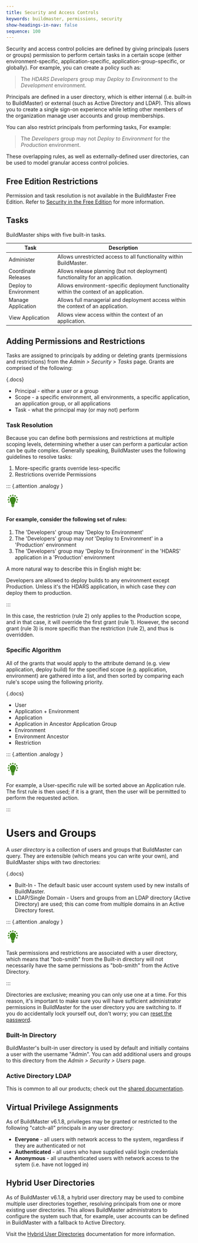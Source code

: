 ```yaml
---
title: Security and Access Controls
keywords: buildmaster, permissions, security
show-headings-in-nav: false
sequence: 100
---
```


Security and access control policies are defined by giving principals (users or groups) permission to perform certain tasks in a certain scope (either environment-specific, application-specific, application-group-specific, or globally). For example, you can create a policy such as: 

> The *HDARS Developers* group may *Deploy to Environment* to the *Development* environment.

Principals are defined in a user directory, which is either internal (i.e. built-in to BuildMaster) or external (such as Active Directory and LDAP). This allows you to create a single sign-on experience while letting other members of the organization manage user accounts and group memberships.

You can also restrict principals from performing tasks, For example:

> The *Developers* group may not *Deploy to Environment* for the *Production* environment.

These overlapping rules, as well as externally-defined user directories, can be used to model granular access control policies.

## Free Edition Restrictions

Permission and task resolution is not available in the BuildMaster Free Edition. Refer to [Security in the Free Edition](security/free-edition) for more information. 

## Tasks

BuildMaster ships with five built-in tasks.

| Task | Description | 
|---|---|
| Administer | Allows unrestricted access to all functionality within BuildMaster. | 
| Coordinate Releases | Allows release planning (but not deployment) functionality for an application. | 
| Deploy to Environment | Allows environment-specific deployment functionality within the context of an application. | 
| Manage Application | Allows full managerial and deployment access within the context of an application. | 
| View Application | Allows view access within the context of an application. |

## Adding Permissions and Restrictions

Tasks are assigned to principals by adding or deleting grants (permissions and restrictions) from the _Admin > Security > Tasks_ page. Grants are comprised of the following:

{.docs}
*   Principal - either a user or a group
*   Scope - a specific environment, all environments, a specific application, an application group, or all applications
*   Task - what the principal may (or may not) perform

### Task Resolution

Because you can define both permissions and restrictions at multiple scoping levels, determining whether a user can perform a particular action can be quite complex. Generally speaking, BuildMaster uses the following guidelines to resolve tasks:

1.  More-specific grants override less-specific
2.  Restrictions override Permissions

::: {.attention .analogy }

![Light bulb](/resources/images/icons/analogy.png)

#### For example, consider the following set of rules:

1.  The 'Developers' group may 'Deploy to Environment'
2.  The 'Developers' group may _not_ 'Deploy to Environment' in a 'Production' environment
3.  The 'Developers' group may 'Deploy to Environment' in the 'HDARS' application in a 'Production' environment

A more natural way to describe this in English might be:

Developers are allowed to deploy builds to any environment except Production. Unless it's the HDARS application, in which case they *can* deploy them to production.

:::

In this case, the restriction (rule 2) only applies to the Production scope, and in that case, it will override the first grant (rule 1). However, the second grant (rule 3) is more specific than the restriction (rule 2), and thus is overridden.

### Specific Algorithm

All of the grants that would apply to the attribute demand (e.g. view application, deploy build) for the specified scope (e.g. application, environment) are gathered into a list, and then sorted by comparing each rule's scope using the following priority.

{.docs}
 - User
 - Application + Environment
 - Application
 - Application in Ancestor Application Group
 - Environment
 - Environment Ancestor
 - Restriction

::: {.attention .analogy }

![Light bulb](/resources/images/icons/analogy.png)

For example, a User-specific rule will be sorted above an Application rule. The first rule is then used; if it is a grant, then the user will be permitted to perform the requested action.

:::

# Users and Groups

A _user directory_ is a collection of users and groups that BuildMaster can query. They are extensible (which means you can write your own), and BuildMaster ships with two directories:

{.docs}
 - Built-In - The default basic user account system used by new installs of BuildMaster.
 - LDAP/Single Domain - Users and groups from an LDAP directory (Active Directory) are used; this can come from multiple domains in an Active Directory forest.

::: {.attention .analogy }

![Light bulb](/resources/images/icons/analogy.png)

Task permissions and restrictions are associated with a user directory, which means that "bob-smith" from the Built-in directory will not necessarily have the same permissions as "bob-smith" from the Active Directory.

:::

Directories are exclusive; meaning you can only use one at a time. For this reason, it's important to make sure you will have sufficient administrator permissions in BuildMaster for the user directory you are switching to. If you do accidentally lock yourself out, don't worry; you can [reset the password](/docs/various/ldap/troubleshooting#locked-out).

### Built-In Directory

BuildMaster's built-in user directory is used by default and initially contains a user with the username "Admin". You can add additional users and groups to this directory from the _Admin > Security > Users_ page.

### Active Directory LDAP

This is common to all our products; check out the [shared documentation](/docs/various/ldap/ldap-active-directory).

## Virtual Privilege Assignments

As of BuildMaster v6.1.8, privileges may be granted or restricted to the following "catch-all" principals in any user directory:

 - **Everyone** - all users with network access to the system, regardless if they are authenticated or not
 - **Authenticated** - all users who have supplied valid login credentials
 - **Anonymous** - all unauthenticated users with network access to the sytem (i.e. have not logged in)

## Hybrid User Directories

As of BuildMaster v6.1.8, a hybrid user directory may be used to combine multiple user directories together, resolving principals from one or more existing user directories. This allows BuildMaster administrators to configure the system such that, for example, user accounts can be defined in BuildMaster with a fallback to Active Directory.

Visit the [Hybrid User Directories](/docs/various/ldap/combining-with-built-in) documentation for more information.
